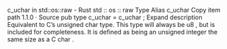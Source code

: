 c_uchar in std::os::raw - Rust
std
::
os
::
raw
Type Alias
c_uchar
Copy item path
1.1.0
·
Source
pub type c_uchar =
c_uchar
;
Expand description
Equivalent to C’s
unsigned char
type.
This type will always be
u8
, but is included for completeness. It is defined as being an unsigned integer the same size as a C
char
.